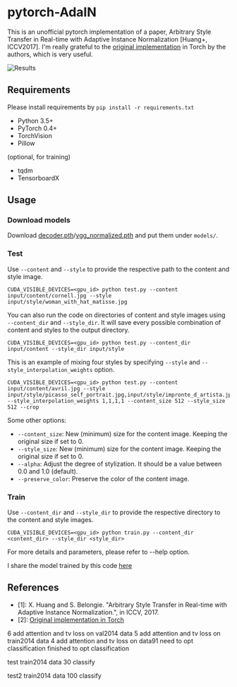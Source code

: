 # pytorch-AdaIN

This is an unofficial pytorch implementation of a paper, Arbitrary Style Transfer in Real-time with Adaptive Instance Normalization [Huang+, ICCV2017].
I'm really grateful to the [original implementation](https://github.com/xunhuang1995/AdaIN-style) in Torch by the authors, which is very useful.

![Results](results.png)

## Requirements
Please install requirements by `pip install -r requirements.txt`

- Python 3.5+
- PyTorch 0.4+
- TorchVision
- Pillow

(optional, for training)
- tqdm
- TensorboardX

## Usage

### Download models
Download [decoder.pth](https://drive.google.com/file/d/1bMfhMMwPeXnYSQI6cDWElSZxOxc6aVyr/view?usp=sharing)/[vgg_normalized.pth](https://drive.google.com/file/d/1EpkBA2K2eYILDSyPTt0fztz59UjAIpZU/view?usp=sharing) and put them under `models/`.

### Test
Use `--content` and `--style` to provide the respective path to the content and style image.
```
CUDA_VISIBLE_DEVICES=<gpu_id> python test.py --content input/content/cornell.jpg --style input/style/woman_with_hat_matisse.jpg
```

You can also run the code on directories of content and style images using `--content_dir` and `--style_dir`. It will save every possible combination of content and styles to the output directory.
```
CUDA_VISIBLE_DEVICES=<gpu_id> python test.py --content_dir input/content --style_dir input/style
```

This is an example of mixing four styles by specifying `--style` and `--style_interpolation_weights` option.
```
CUDA_VISIBLE_DEVICES=<gpu_id> python test.py --content input/content/avril.jpg --style input/style/picasso_self_portrait.jpg,input/style/impronte_d_artista.jpg,input/style/trial.jpg,input/style/antimonocromatismo.jpg --style_interpolation_weights 1,1,1,1 --content_size 512 --style_size 512 --crop
```

Some other options:
* `--content_size`: New (minimum) size for the content image. Keeping the original size if set to 0.
* `--style_size`: New (minimum) size for the content image. Keeping the original size if set to 0.
* `--alpha`: Adjust the degree of stylization. It should be a value between 0.0 and 1.0 (default).
* `--preserve_color`: Preserve the color of the content image.


### Train
Use `--content_dir` and `--style_dir` to provide the respective directory to the content and style images.
```
CUDA_VISIBLE_DEVICES=<gpu_id> python train.py --content_dir <content_dir> --style_dir <style_dir>
```

For more details and parameters, please refer to --help option.

I share the model trained by this code [here](https://drive.google.com/file/d/1YIBRdgGBoVllLhmz_N7PwfeP5V9Vz2Nr/view?usp=sharing)

## References
- [1]: X. Huang and S. Belongie. "Arbitrary Style Transfer in Real-time with Adaptive Instance Normalization.", in ICCV, 2017.
- [2]: [Original implementation in Torch](https://github.com/xunhuang1995/AdaIN-style)

6 add attention and tv loss on val2014  data
5 add attention and tv loss on train2014 data
4 add attention and tv loss on data91
need to opt classification
finished to opt classification

test train2014 data 30 classify

test2 train2014 data 100 classify